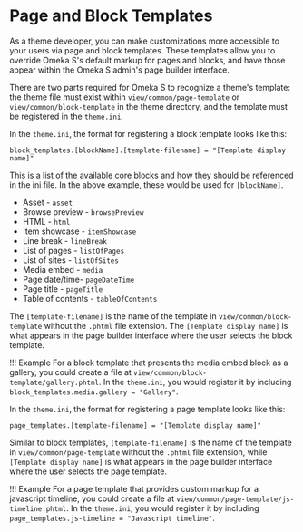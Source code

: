 # Page and Block Templates

As a theme developer, you can make customizations more accessible to your users via page and block templates. These templates allow you to override Omeka S's default markup for pages and blocks, and have those appear within the Omeka S admin's page builder interface.

There are two parts required for Omeka S to recognize a theme's template: the theme file must exist within `view/common/page-template` or `view/common/block-template` in the theme directory, and the template must be registered in the `theme.ini`.

In the `theme.ini`, the format for registering a block template looks like this:

```
block_templates.[blockName].[template-filename] = "[Template display name]"
```

This is a list of the available core blocks and how they should be referenced in the ini file. In the above example, these would be used for `[blockName]`.

* Asset - `asset`
* Browse preview - `browsePreview`
* HTML - `html`
* Item showcase - `itemShowcase`
* Line break - `lineBreak`
* List of pages - `listOfPages`
* List of sites - `listOfSites`
* Media embed - `media`
* Page date/time- `pageDateTime`
* Page title - `pageTitle`
* Table of contents - `tableOfContents`

The `[template-filename]` is the name of the template in `view/common/block-template` without the `.phtml` file extension. The `[Template display name]` is what appears in the page builder interface where the user selects the block template.

!!! Example
    For a block template that presents the media embed block as a gallery, you could create a file at `view/common/block-template/gallery.phtml`. In the `theme.ini`, you would register it by including `block_templates.media.gallery = "Gallery"`.

In the `theme.ini`, the format for registering a page template looks like this:

```
page_templates.[template-filename] = "[Template display name]"
```

Similar to block templates, `[template-filename]` is the name of the template in `view/common/page-template` without the `.phtml` file extension, while `[Template display name]` is what appears in the page builder interface where the user selects the page template.

!!! Example
    For a page template that provides custom markup for a javascript timeline, you could create a file at `view/common/page-template/js-timeline.phtml`. In the `theme.ini`, you would register it by including `page_templates.js-timeline = "Javascript timeline"`.
